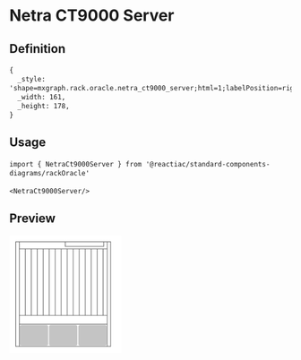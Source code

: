 # Netra CT9000 Server

## Definition

```
{
  _style: 'shape=mxgraph.rack.oracle.netra_ct9000_server;html=1;labelPosition=right;align=left;spacingLeft=15;dashed=0;shadow=0;fillColor=#ffffff;',
  _width: 161,
  _height: 178,
}
```

## Usage

```
import { NetraCt9000Server } from '@reactiac/standard-components-diagrams/rackOracle'

<NetraCt9000Server/>
```

## Preview

<img src="./netra-ct9000-server.png" width="200"/>
